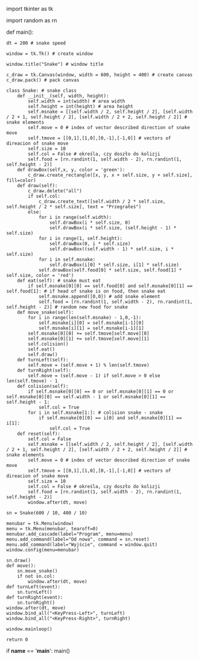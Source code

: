 import tkinter as tk

import random as rn

def main():
    
    dt = 200 # snake speed
    
    window = tk.Tk() # create window
    
    window.title("Snake") # window title
    
    c_draw = tk.Canvas(window, width = 600, height = 400) # create canvas
    c_draw.pack() # pack canvas
    
    class Snake: # snake class
        def __init__(self, width, height):
            self.width = int(width) # area width
            self.height = int(height) # area height
            self.msnake = [[self.width / 2, self.height / 2], [self.width / 2 + 1, self.height / 2], [self.width / 2 + 2, self.height / 2]] # snake elements
            self.move = 0 # index of vector described direction of snake move
            self.tmove = [[0,1],[1,0],[0,-1],[-1,0]] # vectors of direacion of snake move
            self.size = 10
            self.col = False # określa, czy doszło do kolizji
            self.food = [rn.randint(1, self.width - 2), rn.randint(1, self.height - 2)]
        def drawBox(self,x, y, color = 'green'):
            c_draw.create_rectangle([x, y, x + self.size, y + self.size], fill=color)
        def draw(self):
            c_draw.delete("all")
            if self.col:
                c_draw.create_text([self.width / 2 * self.size, self.height / 2 * self.size], text = "Przegrałeś")
            else:
                for i in range(self.width):
                    self.drawBox(i * self.size, 0)
                    self.drawBox(i * self.size, (self.height - 1) * self.size)
                for i in range(1, self.height):
                    self.drawBox(0, i * self.size)
                    self.drawBox((self.width - 1) * self.size, i * self.size)
                for i in self.msnake:
                    self.drawBox(i[0] * self.size, i[1] * self.size)
                self.drawBox(self.food[0] * self.size, self.food[1] * self.size, color = 'red')
        def eat(self): # snake must eat
            if self.msnake[0][0] == self.food[0] and self.msnake[0][1] == self.food[1]: # if head of snake is on food, then snake eat
                self.msnake.append([0,0]) # add snake element
                self.food = [rn.randint(1, self.width - 2), rn.randint(1, self.height - 2)] # random new food for snake
        def move_snake(self):
            for i in range(len(self.msnake) - 1,0,-1):
                self.msnake[i][0] = self.msnake[i-1][0]
                self.msnake[i][1] = self.msnake[i-1][1]
            self.msnake[0][0] += self.tmove[self.move][0]
            self.msnake[0][1] += self.tmove[self.move][1]
            self.colision()
            self.eat()
            self.draw()
        def turnLeft(self):
            self.move = (self.move + 1) % len(self.tmove)
        def turnRight(self):
            self.move = (self.move - 1) if self.move > 0 else len(self.tmove) - 1
        def colision(self):
            if self.msnake[0][0] == 0 or self.msnake[0][1] == 0 or self.msnake[0][0] == self.width - 1 or self.msnake[0][1] == self.height - 1:
                self.col = True
            for i in self.msnake[1:]: # colision snake - snake
                if self.msnake[0][0] == i[0] and self.msnake[0][1] == i[1]:
                    self.col = True
        def reset(self):
            self.col = False
            self.msnake = [[self.width / 2, self.height / 2], [self.width / 2 + 1, self.height / 2], [self.width / 2 + 2, self.height / 2]] # snake elements
            self.move = 0 # index of vector described direction of snake move
            self.tmove = [[0,1],[1,0],[0,-1],[-1,0]] # vectors of direacion of snake move
            self.size = 10
            self.col = False # określa, czy doszło do kolizji
            self.food = [rn.randint(1, self.width - 2), rn.randint(1, self.height - 2)]
            window.after(dt, move)
    
    sn = Snake(600 / 10, 400 / 10)
    
    menubar = tk.Menu(window)
    menu = tk.Menu(menubar, tearoff=0)
    menubar.add_cascade(label="Program", menu=menu)
    menu.add_command(label="Od nowa", command = sn.reset)
    menu.add_command(label="Wyjście", command = window.quit)
    window.config(menu=menubar)
    
    sn.draw()
    def move():
        sn.move_snake()
        if not sn.col:
            window.after(dt, move)
    def turnLeft(event):
        sn.turnLeft()
    def turnRight(event):
        sn.turnRight()
    window.after(dt, move)
    window.bind_all("<KeyPress-Left>", turnLeft)
    window.bind_all("<KeyPress-Right>", turnRight)
    
    window.mainloop()
    
    return 0

if __name__ == '__main__':
    main()

